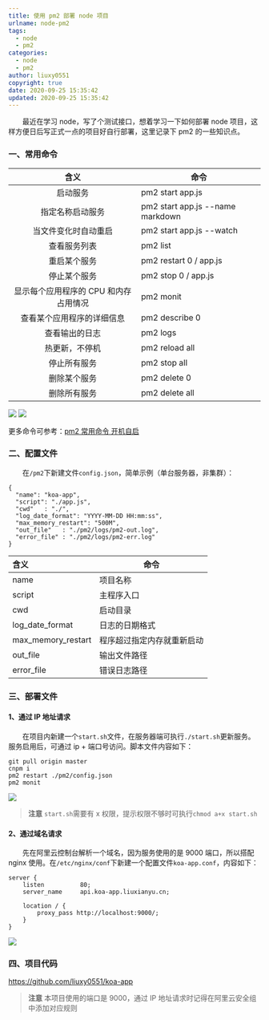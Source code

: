 ```yaml
---
title: 使用 pm2 部署 node 项目
urlname: node-pm2
tags:
  - node
  - pm2
categories:
  - node
  - pm2
author: liuxy0551
copyright: true
date: 2020-09-25 15:35:42
updated: 2020-09-25 15:35:42
---
```



&emsp;&emsp;最近在学习 node，写了个测试接口，想着学习一下如何部署 node 项目，这样方便日后写正式一点的项目好自行部署，这里记录下 pm2 的一些知识点。

<!--more-->


### 一、常用命令

| 含义 | 命令 |
| :---: | --- |
| 启动服务 | pm2 start app.js |
| 指定名称启动服务 | pm2 start app.js --name markdown |
| 当文件变化时自动重启 | pm2 start app.js  --watch |
| 查看服务列表 | pm2 list |
| 重启某个服务 | pm2 restart 0 / app.js |
| 停止某个服务 | pm2 stop 0 / app.js |
| 显示每个应用程序的 CPU 和内存占用情况 | pm2 monit |
| 查看某个应用程序的详细信息 | pm2 describe 0 |
| 查看输出的日志 | pm2 logs |
| 热更新，不停机 | pm2 reload all |
| 停止所有服务 | pm2 stop all |
| 删除某个服务 | pm2 delete 0 |
| 删除所有服务 | pm2 delete all |

![](https://images-hosting.liuxianyu.cn/posts/node-pm2/1.png)
![](https://images-hosting.liuxianyu.cn/posts/node-pm2/2.png)

更多命令可参考：<a href="https://www.wodecun.com/blog/8010.html" target="_black">pm2 常用命令 开机自启</a>


### 二、配置文件

&emsp;&emsp;在`/pm2`下新建文件`config.json`，简单示例（单台服务器，非集群）：

```
{
  "name": "koa-app",
  "script": "./app.js",
  "cwd"   : "./",
  "log_date_format": "YYYY-MM-DD HH:mm:ss",
  "max_memory_restart": "500M",
  "out_file"   : "./pm2/logs/pm2-out.log",
  "error_file" : "./pm2/logs/pm2-err.log"
}
```

| 含义 | 命令 |
| :--- | --- |
| name | 项目名称 |
| script | 主程序入口 |
| cwd | 启动目录 |
| log_date_format | 日志的日期格式 |
| max_memory_restart | 程序超过指定内存就重新启动 |
| out_file | 输出文件路径 |
| error_file | 错误日志路径 |


### 三、部署文件

#### 1、通过 IP 地址请求

&emsp;&emsp;在项目内新建一个`start.sh`文件，在服务器端可执行`./start.sh`更新服务。服务启用后，可通过 ip + 端口号访问。脚本文件内容如下：

```
git pull origin master
cnpm i
pm2 restart ./pm2/config.json
pm2 monit
```

![](https://images-hosting.liuxianyu.cn/posts/node-pm2/3.png)


>**注意**
> `start.sh`需要有 x 权限，提示权限不够时可执行`chmod a+x start.sh`

#### 2、通过域名请求

&emsp;&emsp;先在阿里云控制台解析一个域名，因为服务使用的是 9000 端口，所以搭配 nginx 使用。在`/etc/nginx/conf`下新建一个配置文件`koa-app.conf`，内容如下：

```
server {
    listen          80;
    server_name     api.koa-app.liuxianyu.cn;

    location / {
        proxy_pass http://localhost:9000/;
    }
}
```

![](https://images-hosting.liuxianyu.cn/posts/node-pm2/4.png)


### 四、项目代码

<a href="https://github.com/liuxy0551/koa-app" target="_black">https://github.com/liuxy0551/koa-app</a>

>**注意**
> 本项目使用的端口是 9000，通过 IP 地址请求时记得在阿里云安全组中添加对应规则
